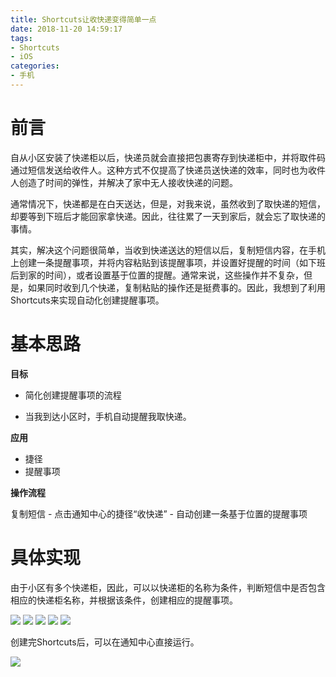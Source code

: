 ```yaml
---
title: Shortcuts让收快递变得简单一点
date: 2018-11-20 14:59:17
tags:
- Shortcuts
- iOS
categories:
- 手机
---
```

# 前言 

自从小区安装了快递柜以后，快递员就会直接把包裹寄存到快递柜中，并将取件码通过短信发送给收件人。这种方式不仅提高了快递员送快递的效率，同时也为收件人创造了时间的弹性，并解决了家中无人接收快递的问题。

通常情况下，快递都是在白天送达，但是，对我来说，虽然收到了取快递的短信，却要等到下班后才能回家拿快递。因此，往往累了一天到家后，就会忘了取快递的事情。

其实，解决这个问题很简单，当收到快递送达的短信以后，复制短信内容，在手机上创建一条提醒事项，并将内容粘贴到该提醒事项，并设置好提醒的时间（如下班后到家的时间），或者设置基于位置的提醒。通常来说，这些操作并不复杂，但是，如果同时收到几个快递，复制粘贴的操作还是挺费事的。因此，我想到了利用Shortcuts来实现自动化创建提醒事项。

# 基本思路 

**目标**

- 简化创建提醒事项的流程

- 当我到达小区时，手机自动提醒我取快递。 

**应用**


- 捷径 
- 提醒事项 


**操作流程**

复制短信 - 点击通知中心的捷径“收快递” - 自动创建一条基于位置的提醒事项

# 具体实现

由于小区有多个快递柜，因此，可以以快递柜的名称为条件，判断短信中是否包含相应的快递柜名称，并根据该条件，创建相应的提醒事项。

<!-- more -->

![](/images/11.png) 
![](/images/12.png)
![](/images/13.png)
![](/images/14.png)
![](/images/15.png)

创建完Shortcuts后，可以在通知中心直接运行。

![](/images/16.png)     